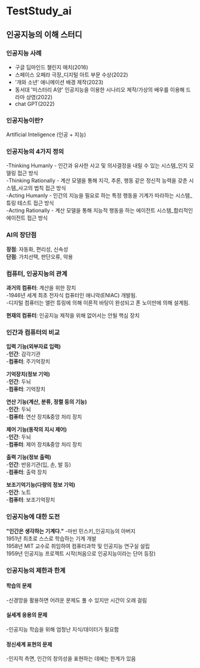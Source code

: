 # TestStudy_ai
## 인공지능의 이해 스터디  

### 인공지능 사례  
 - 구글 딥마인드 챌린지 매치(2016)  
 - 스페이스 오페라 극장_디지털 아트 부문 수상(2022)  
 - '개와 소년' 애니메이션 배경 제작(2023)  
 - 동서대 '미스터리 A양' 인공지능을 이용한 시나리오 제작/가상의 배우를 이용해 드라마 상영(2022)  
 - chat GPT(2022)  
 
### 인공지능이란? 
Artificial Inteligence (인공 + 지능)
### 인공지능의 4가지 정의
-Thinking Humanly - 인간과 유사한 사고 및 의사결정을 내릴 수 있는 시스템_인지 모델링 접근 방식  
-Thinking Rationally - 계산 모델을 통해 지각, 추론, 행동 같은 정신적 능력을 갖춘 시스템_사고의 법칙 접근 방식  
-Acting Humanly - 인간의 지능을 필요로 하는 특정 행동을 기계가 따라하는 시스템_튜링 테스트 접근 방식  
-Acting Rationally - 계산 모델을 통해 지능적 행동을 하는 에이전트 시스템_합리적인 에이전트 접근 방식  

### AI의 장단점
**장점**: 자동화, 편리성, 신속성  
**단점**: 가치선택, 판단오류, 악용  

### 컴퓨터, 인공지능의 관계
**과거의 컴퓨터**: 계산을 위한 장치  
 -1946년 세계 최초 전자식 컴퓨터인 애니악(ENIAC) 개발됨.  
 -디지털 컴퓨터는 앨런 튜링에 의해 이론적 바탕이 완성되고 폰 노이만에 의해 설계됨.  

**현재의 컴퓨터**: 인공지능 제작을 위해 없어서는 안될 핵심 장치  

### 인간과 컴퓨터의 비교  
**입력 기능(외부자료 입력)**  
-**인간**: 감각기관  
-**컴퓨터**: 주기억장치  

**기억장치(정보 기억)**  
-**인간**: 두뇌  
-**컴퓨터**: 기억장치  

**연산 기능(계산, 분류, 정렬 등의 기능)**  
-**인간**: 두뇌  
-**컴퓨터**: 연산 장치&중앙 처리 장치  

**제어 기능(동작의 지시 제어)**  
-**인간**: 두뇌  
-**컴퓨터**: 제어 장치&중앙 처리 장치  

**출력 기능(정보 출력)**  
-**인간**: 반응기관(입, 손, 발 등)  
-**컴퓨터**: 출력 장치  

**보조기억기능(다량의 정보 기억)**  
-**인간**: 노트  
-**컴퓨터**: 보조기억장치  

### 인공지능에 대한 도전  
**"인간은 생각하는 기계다."** -마빈 민스키_인공지능의 아버지  
1951년 최초로 스스로 학습하는 기계 개발  
1958년 MIT 교수로 취임하여 컴퓨터과학 및 인공지능 연구실 설립  
1959년 인공지능 프로젝트 시작(처음으로 인공지능이라는 단어 등장)  

### 인공지능의 제한과 한계  
#### 학습의 문제  
-신경망을 활용하면 어려운 문제도 풀 수 있지만 시간이 오래 걸림  
#### 실세계 응용의 문제  
-인공지능 학습을 위해 엄청난 지식/데이터가 필요함  
#### 정신세계 표현의 문제  
-인지적 측면, 인간의 창의성을 표현하는 데에는 한계가 있음  

